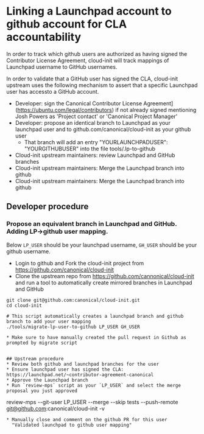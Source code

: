 # Linking a Launchpad account to github account for CLA accountability

In order to track which github users are authorized as having signed the Contributor License Agreement, cloud-init will track mappings of Launchpad username to GitHub usernames.

In order to validate that a GitHub user has signed the CLA, cloud-init upstream
uses the following mechanism to assert that a specific Launchpad user has accessto a GitHub account.

* Developer: sign the Canonical Contributor License Agreement](https://ubuntu.com/legal/contributors) if not already signed mentioning Josh Powers as 'Project contact' or 'Canonical Project Manager'
* Developer: propose an identical branch to Launchpad as your launchpad user and to github.com/canonical/cloud-init as your github user
  * That branch will add an entry "YOURLAUNCHPADUSER": "YOURGITHUBUSER" into the
    file tools/.lp-to-github
* Cloud-init upstream maintainers: review Launchpad and GitHub branches
* Cloud-init upstream maintainers: Merge the Launchpad branch into github
* Cloud-init upstream maintainers: Merge the Launchpad branch into github


## Developer procedure
### Propose an equivalent branch in Launchpad and GitHub. Adding LP->github user mapping.
Below `LP_USER` should be your launchpad username, `GH_USER` should be your github username.
* Login to github and Fork the cloud-init project from https://github.com/canonical/cloud-init
* Clone the upstream repo from https://github.com/cannonical/cloud-init and run a tool to automatically create mirrored branches in Launchpad and GitHub
```
git clone git@github.com:canonical/cloud-init.git
cd cloud-init

# This script automatically creates a launchpad branch and github branch to add your user mapping
./tools/migrate-lp-user-to-github LP_USER GH_USER

* Make sure to have manually created the pull request in Github as prompted by migrate script


## Upstream procedure
* Review both github and launchpad branches for the user
* Ensure launchpad user has signed the CLA: https://launchpad.net/~contributor-agreement-canonical
* Approve the Launchpad branch
* Run `review-mps` script as your `LP_USER` and select the merge proposal you just approved
```
review-mps --git-user LP_USER  --merge --skip tests --push-remote git@github.com:canonical/cloud-init -v
```
* Manually close and comment on the github PR for this user
  "Validated launchpad to github user mapping"
